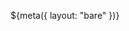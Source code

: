 ${meta({
	layout: "bare"
})}
<!doctype html>
<html xmlns:tpdc="http://www.thepointless.com/ns/tpdc">
<head>
	<title>shooty ship 13k</title>
	<meta name='viewport' content='width=device-width, initial-scale=1' />
	<link rel='stylesheet' href='css/game.css' />
</head>
<body id="thebody">
<div id="content">
<div><ss:game></ss:game></div>
<script type='text/javascript' src='js/game.js'></script>
</div>
</body>
</html>
